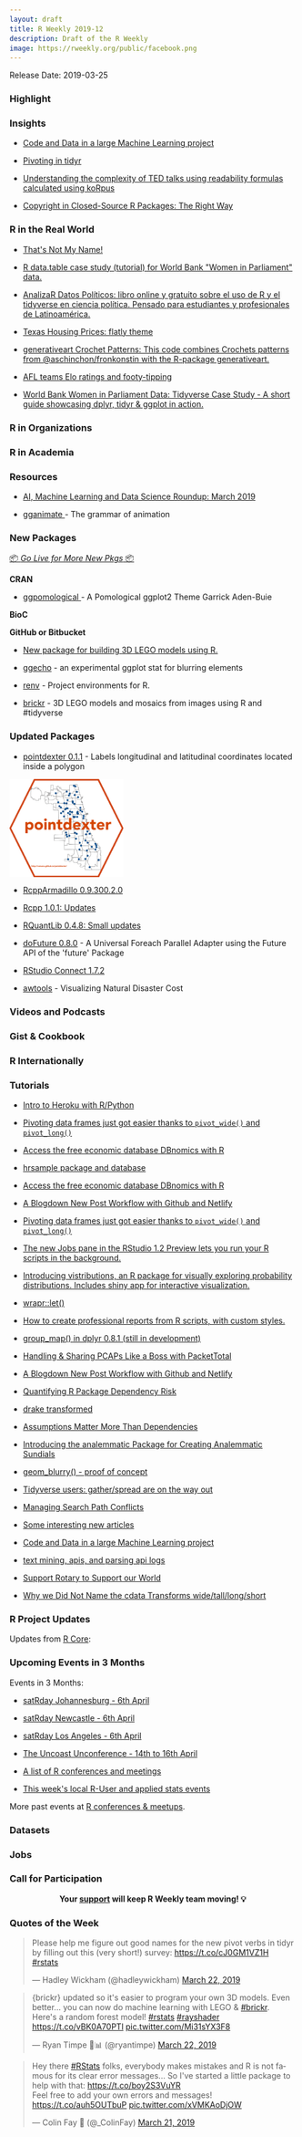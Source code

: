 ```yaml
---
layout: draft
title: R Weekly 2019-12
description: Draft of the R Weekly
image: https://rweekly.org/public/facebook.png
---
```


Release Date: 2019-03-25


###  Highlight



### Insights

+ [Code and Data in a large Machine Learning project](https://edwinth.github.io/multiperson-project/)

+ [Pivoting in tidyr](https://tidyr.tidyverse.org/dev/articles/pivot.html)


+ [Understanding the complexity of TED talks using readability formulas calculated using koRpus](https://www.granvillematheson.com/post/tedreadability/)


+ [Copyright in Closed-Source R Packages: The Right Way](https://unconj.ca/blog/copyright-in-closed-source-r-packages-the-right-way.html)


### R in the Real World

+ [That's Not My Name!](http://adfi.gitlab.io/2019/03/15/thats-not-my-name/)

+ [R data.table case study (tutorial) for World Bank "Women in Parliament" data.](https://github.com/saghirb/WiP-rdatatable)


+ [AnalizaR Datos Políticos: libro online y gratuito sobre el uso de R y el tidyverse en ciencia política. Pensado para estudiantes y profesionales de Latinoamérica.](https://arcruz0.github.io/libroadp/)

+ [Texas Housing Prices:  flatly theme](https://elastic-lovelace-155848.netlify.com/gallery/themes/flatly.html)

+ [generativeart Crochet Patterns: This code combines Crochets patterns from @aschinchon/fronkonstin with the R-package generativeart. ](https://github.com/cutterkom/generativeart-crochet-patterns)

+ [AFL teams Elo ratings and footy-tipping](http://freerangestats.info/blog/2019/03/23/afl-elo)


+ [World Bank Women in Parliament Data: Tidyverse Case Study - A short guide showcasing dplyr, tidyr & ggplot in action.](https://github.com/saghirb/WiP-tidyverse)



###  R in Organizations



###  R in Academia



###  Resources


+ [AI, Machine Learning and Data Science Roundup: March 2019](https://blog.revolutionanalytics.com/2019/03/airoundup-march-2019.html)

+ [ gganimate ](https://mitchelloharawild.com/wombat-gganimate/#1) - The grammar of animation


###  New Packages

<p class="added-hostname"><a href="https://rweekly.org/live" target="_blank" class="externalLink">📦 <i>Go Live for More New Pkgs</i> 📦</a></p>

**CRAN**

+ [ggpomological ](https://www.garrickadenbuie.com/project/ggpomological/) - A Pomological ggplot2 Theme
Garrick Aden-Buie

**BioC**



**GitHub or Bitbucket**

+ [New package for building 3D LEGO models using R.](https://github.com/ryantimpe/brickr)


+ [ggecho](https://coolbutuseless.github.io/2019/03/22/ggecho-an-experimental-ggplot-stat-for-blurring-elements/)  - an experimental ggplot stat for blurring elements

+ [renv](https://github.com/rstudio/renv) - Project environments for R.

+ [brickr](https://github.com/ryantimpe/brickr) - 3D LEGO models and mosaics from images using R and #tidyverse


### Updated Packages


+ [pointdexter  0.1.1](https://github.com/cenuno/pointdexter/issues/2) - Labels longitudinal and latitudinal coordinates located inside a polygon


<a href="https://cenuno.github.io/pointdexter/">
<img src="https://github.com/cenuno/pointdexter/raw/master/man/figures/logo.png" align="middle" width="200"/>
</a>

+ [RcppArmadillo 0.9.300.2.0](http://dirk.eddelbuettel.com/blog/2019/03/22#rcpparmadillo_0.9.300.2.0)


+ [Rcpp 1.0.1: Updates](http://dirk.eddelbuettel.com/blog/2019/03/17#rcpp_1.0.1)


+ [RQuantLib 0.4.8: Small updates](http://dirk.eddelbuettel.com/blog/2019/03/17#rquantlib_0.4.8)

+ [doFuture  0.8.0](https://cran.r-project.org/package=doFuture) - A Universal Foreach Parallel Adapter using the Future API of the 'future' Package

+ [RStudio Connect 1.7.2](https://blog.rstudio.com/2019/03/22/announcing-rstudio-connect-1-7-2/)


+ [awtools](https://austinwehrwein.com/data-visualization/awtoolsdisaster/) - Visualizing Natural Disaster Cost


###  Videos and Podcasts



### Gist & Cookbook



### R Internationally



###  Tutorials

+ [Intro to Heroku with R/Python](https://meysubb.github.io/sports%20analytics/2019/03/14/Heroku/)

+ [Pivoting data frames just got easier thanks to `pivot_wide()` and `pivot_long()`](https://www.brodrigues.co/blog/2019-03-20-pivot/)

+ [Access the free economic database DBnomics with R](https://macro.nomics.world/article/2019-03/rdbnomics-tutorial/)

+ [hrsample package and database](http://harry.ahlas.com/2019/03/17/hrsample-database/index.html)

+ [Access the free economic database DBnomics with R ](https://macro.nomics.world/article/2019-03/rdbnomics-tutorial/)

+ [A Blogdown New Post Workflow with Github and Netlify](https://www.garrickadenbuie.com/blog/blogdown-netlify-new-post-workflow/)

+ [Pivoting data frames just got easier thanks to `pivot_wide()` and `pivot_long()`](https://www.brodrigues.co/blog/2019-03-20-pivot/)

+ [The new Jobs pane in the RStudio 1.2 Preview lets you run your R scripts in the background.](https://blog.rstudio.com/2019/03/14/rstudio-1-2-jobs/)



+ [Introducing vistributions, an R package for visually exploring probability distributions. Includes shiny app for interactive visualization.](https://blog.rsquaredacademy.com/introducting-vistributions/)



+ [wrapr::let()](http://www.win-vector.com/blog/2019/03/wraprlet/)


+ [How to create professional reports from R scripts, with custom styles.](https://jozefhajnala.gitlab.io/r/r913-spin-with-style/)

+ [group_map() in dplyr 0.8.1 (still in development)](https://coolbutuseless.github.io/2019/03/17/group_map-in-dplyr-0.8.1-still-in-development/)

+ [Handling & Sharing PCAPs Like a Boss with PacketTotal](https://rud.is/b/2019/03/17/handling-sharing-pcaps-like-a-boss-with-packettotal/)



+ [A Blogdown New Post Workflow with Github and Netlify](https://www.garrickadenbuie.com/blog/blogdown-netlify-new-post-workflow/)

+ [Quantifying R Package Dependency Risk](http://www.win-vector.com/blog/2019/03/quantifying-r-package-dependency-risk/)

+ [drake transformed](https://ropensci.org/technotes/2019/03/18/drake-700/)


+ [Assumptions Matter More Than Dependencies](https://rud.is/b/2019/03/19/assumptions-matter-more-than-dependencies/)

+ [Introducing the analemmatic Package for Creating Analemmatic Sundials](https://coolbutuseless.github.io/2019/03/19/introducing-the-analemmatic-package-for-creating-analemmatic-sundials/)

+ [geom_blurry() - proof of concept](https://coolbutuseless.github.io/2019/03/19/geom_blurry-proof-of-concept/)


+ [Tidyverse users: gather/spread are on the way out](http://www.win-vector.com/blog/2019/03/tidyverse-users-gather-spread-are-on-the-way-out/)


+ [Managing Search Path Conflicts](http://feeds.feedburner.com/Blog/public/2019/03/19/managing-search-path-conflicts/)


+ [Some interesting new articles](http://ronaldrichman.co.za/2019/03/20/some-interesting-new-articles/)

+ [Code and Data in a large Machine Learning project](https://edwinth.github.io/multiperson-project/)

+ [text mining, apis, and parsing api logs](https://recology.info/2019/03/apis-text-mining-logs/)

+ [Support Rotary to Support our World](http://www.win-vector.com/blog/2019/03/support-rotary-to-support-our-world/)

+ [Why we Did Not Name the cdata Transforms wide/tall/long/short](http://www.win-vector.com/blog/2019/03/why-we-did-not-name-the-cdata-transforms-wide-tall-long-short/)

<!--<div class="post-more-begi
n></div><div class="post-more-end"></div>-->

###  R Project Updates

Updates from [R Core](http://developer.r-project.org/blosxom.cgi/R-devel/NEWS):


###  Upcoming Events in 3 Months

Events in 3 Months:

+ [satRday Johannesburg - 6th April](https://joburg2019.satrdays.org/)

+ [satRday Newcastle - 6th April](https://newcastle2019.satrdays.org/)

+ [satRday Los Angeles - 6th April](https://losangeles2019.satrdays.org/)

+ [The Uncoast Unconference - 14th to 16th April](http://uuconf.rbind.io/)

+ [A list of R conferences and meetings](https://jumpingrivers.github.io/meetingsR/events.html)

+ [This week's local R-User and applied stats events](https://community.rstudio.com/c/irl)

More past events at [R conferences & meetups](https://conf.rweekly.org).

### Datasets




### Jobs




###  Call for Participation


<p class="hide-support added-hostname support-rweekly" style="text-align: center;font-weight: bold;">Your <a class="non-visited externalLink" href="https://www.patreon.com/rweekly" onclick="pas(this)">support</a> will keep R Weekly team moving! 💡</p>

###  Quotes of the Week

<blockquote class="twitter-tweet" data-lang="en"><p lang="en" dir="ltr">Please help me figure out good names for the new pivot verbs in tidyr by filling out this (very short!) survey: <a href="https://t.co/cJ0GM1VZ1H">https://t.co/cJ0GM1VZ1H</a> <a href="https://twitter.com/hashtag/rstats?src=hash&amp;ref_src=twsrc%5Etfw">#rstats</a></p>&mdash; Hadley Wickham (@hadleywickham) <a href="https://twitter.com/hadleywickham/status/1109132826631421952?ref_src=twsrc%5Etfw">March 22, 2019</a></blockquote>

<blockquote class="twitter-tweet" data-lang="en"><p lang="en" dir="ltr">{brickr} updated so it&#39;s easier to program your own 3D models. Even better... you can now do machine learning with LEGO &amp; <a href="https://twitter.com/hashtag/brickr?src=hash&amp;ref_src=twsrc%5Etfw">#brickr</a>. Here&#39;s a random forest model! <a href="https://twitter.com/hashtag/rstats?src=hash&amp;ref_src=twsrc%5Etfw">#rstats</a> <a href="https://twitter.com/hashtag/rayshader?src=hash&amp;ref_src=twsrc%5Etfw">#rayshader</a> <a href="https://t.co/vBK0A70PTl">https://t.co/vBK0A70PTl</a> <a href="https://t.co/Mi31sYX3F8">pic.twitter.com/Mi31sYX3F8</a></p>&mdash; Ryan Timpe 🦖📊 (@ryantimpe) <a href="https://twitter.com/ryantimpe/status/1109086865167171584?ref_src=twsrc%5Etfw">March 22, 2019</a></blockquote>

<blockquote class="twitter-tweet" data-lang="en"><p lang="en" dir="ltr">Hey there <a href="https://twitter.com/hashtag/RStats?src=hash&amp;ref_src=twsrc%5Etfw">#RStats</a> folks, everybody makes mistakes and R is not famous for its clear error messages... So I&#39;ve started a little package to help with that: <a href="https://t.co/boy2S3VuYR">https://t.co/boy2S3VuYR</a><br>Feel free to add your own errors and messages! <a href="https://t.co/auh5OUTbuP">https://t.co/auh5OUTbuP</a> <a href="https://t.co/xVMKAoDjOW">pic.twitter.com/xVMKAoDjOW</a></p>&mdash; Colin Fay 🤘 (@_ColinFay) <a href="https://twitter.com/_ColinFay/status/1108753502547910656?ref_src=twsrc%5Etfw">March 21, 2019</a></blockquote>
<script async src="https://platform.twitter.com/widgets.js" charset="utf-8"></script>
